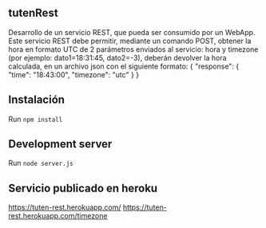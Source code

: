 ## tutenRest

Desarrollo de un servicio REST, que pueda ser consumido por un WebApp. Este servicio REST debe permitir, mediante un comando POST, obtener la hora en formato UTC de 2 parámetros enviados al servicio: hora y timezone (por ejemplo: dato1=18:31:45, dato2=-3), deberán devolver la hora calculada, en un archivo json con el siguiente formato: { "response": { "time": "18:43:00", "timezone": "utc" } }

## Instalación

Run `npm install`

## Development server

Run `node server.js`

## Servicio publicado en heroku
https://tuten-rest.herokuapp.com/
https://tuten-rest.herokuapp.com/timezone

